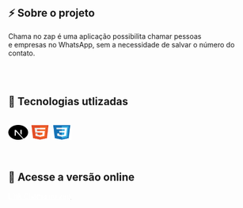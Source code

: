 <h2> ⚡ Sobre o projeto</h2>
<p>Chama no zap é uma aplicação possibilita chamar pessoas <br> e empresas no WhatsApp, sem a necessidade de salvar o número do contato.</p>

<br>
<br>

<h2> 🚀 Tecnologias utlizadas</h2>
<div style="display: inline_block"><br>
  <div>
    <img align="center" alt="Gean-NextJs" height="30" width="40" src="https://raw.githubusercontent.com/devicons/devicon/master/icons/nextjs/nextjs-original.svg">
    <img align="center" alt="Gean-HTML" height="30" width="40" src="https://raw.githubusercontent.com/devicons/devicon/master/icons/html5/html5-original.svg">
    <img align="center" alt="Gean-CSS" height="30" width="40" src="https://raw.githubusercontent.com/devicons/devicon/master/icons/css3/css3-original.svg">
  </div>
</div>

<br>
<br>

<h2> 🎁 Acesse a versão online</h2>
<u><a style="color:white;" target="_blank" href="https://chama-no-zap-versao-web-fgeanlopes.vercel.app/">Link Chama no zap</a></u>

<br>
<br>
